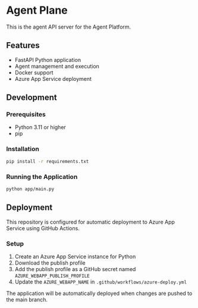 # Agent Plane

This is the agent API server for the Agent Platform.

## Features
- FastAPI Python application
- Agent management and execution
- Docker support
- Azure App Service deployment

## Development

### Prerequisites
- Python 3.11 or higher
- pip

### Installation
```bash
pip install -r requirements.txt
```

### Running the Application
```bash
python app/main.py
```

## Deployment

This repository is configured for automatic deployment to Azure App Service using GitHub Actions.

### Setup
1. Create an Azure App Service instance for Python
2. Download the publish profile
3. Add the publish profile as a GitHub secret named `AZURE_WEBAPP_PUBLISH_PROFILE`
4. Update the `AZURE_WEBAPP_NAME` in `.github/workflows/azure-deploy.yml`

The application will be automatically deployed when changes are pushed to the main branch.

